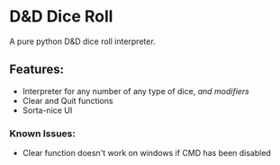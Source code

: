 # D&D Dice Roll

A pure python D&D dice roll interpreter.

## Features:
 - Interpreter for any number of any type of dice, *and modifiers*
 - Clear and Quit functions
 - Sorta-nice UI
 
### Known Issues:
 - Clear function doesn't work on windows if CMD has been disabled
